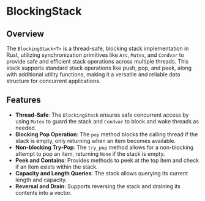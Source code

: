 # BlockingStack

## Overview

The `BlockingStack<T>` is a thread-safe, blocking stack implementation in Rust, utilizing synchronization primitives like `Arc`, `Mutex`, and `Condvar` to provide safe and efficient stack operations across multiple threads. This stack supports standard stack operations like push, pop, and peek, along with additional utility functions, making it a versatile and reliable data structure for concurrent applications.

## Features

- **Thread-Safe**: The `BlockingStack` ensures safe concurrent access by using `Mutex` to guard the stack and `Condvar` to block and wake threads as needed.
- **Blocking Pop Operation**: The `pop` method blocks the calling thread if the stack is empty, only returning when an item becomes available.
- **Non-blocking Try-Pop**: The `try_pop` method allows for a non-blocking attempt to pop an item, returning `None` if the stack is empty.
- **Peek and Contains**: Provides methods to peek at the top item and check if an item exists within the stack.
- **Capacity and Length Queries**: The stack allows querying its current length and capacity.
- **Reversal and Drain**: Supports reversing the stack and draining its contents into a vector.


